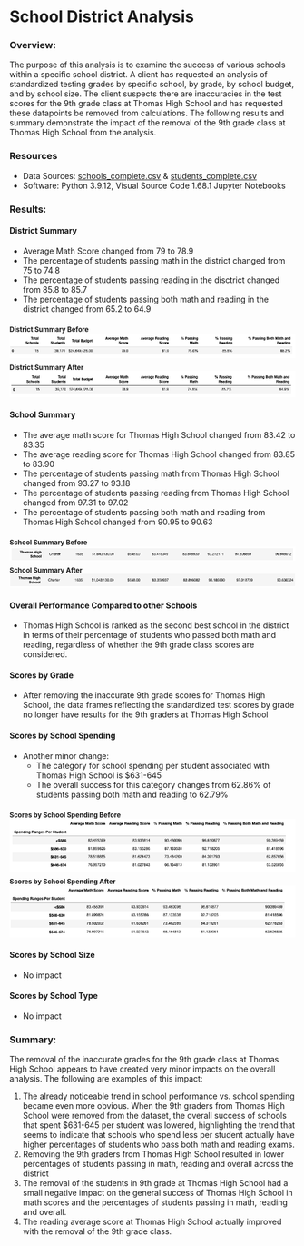 # School District Analysis

### Overview:

The purpose of this analysis is to examine the success of various schools within a specific school district. A client has requested an analysis of standardized testing grades by specific school, by grade, by school budget, and by school size. The client suspects there are inaccuracies in the test scores for the 9th grade class at Thomas High School and has requested these datapoints be removed from calculations. The following results and summary demonstrate the impact of the removal of the 9th grade class at Thomas High School from the analysis.

### Resources
- Data Sources: [schools_complete.csv](schools_complete.csv) & [students_complete.csv](students_complete.csv)
- Software: Python 3.9.12, Visual Source Code 1.68.1
	    Jupyter Notebooks


### Results:

#### District Summary

- Average Math Score changed from 79 to 78.9
- The percentage of students passing math in the district changed from 75 to 74.8
- The percentage of students passing reading in the disctrict changed from 85.8 to 85.7
- The percentage of students passing both math and reading in the district changed from 65.2 to 64.9

<sub>**District Summary Before**</sub>
![District Summary Before](Screenshots/District_Before.png)
<sub>**District Summary After**</sub>
![District Summary After](Screenshots/district_after.png)

#### School Summary

- The average math score for Thomas High School changed from 83.42 to 83.35
- The average reading score for Thomas High School changed from 83.85 to 83.90
- The percentage of students passing math from Thomas High School changed from 93.27 to 93.18
- The percentage of students passing reading from Thomas High School changed from 97.31 to 97.02
- The percentage of students passing both math and reading from Thomas High School changed from 90.95 to 90.63
	
<sub>**School Summary Before**</sub>
![School Summary Before](Screenshots/School_Before.png)
<sub>**School Summary After**</sub>
![School Summary After](Screenshots/School_After.png)
	
#### Overall Performance Compared to other Schools

- Thomas High School is ranked as the second best school in the district in terms of their percentage of students who passed both math and reading, regardless of whether the 9th grade class scores are considered.

#### Scores by Grade
- After removing the inaccurate 9th grade scores for Thomas High School, the data frames reflecting the standardized test scores by grade no longer have results for the 9th graders at Thomas High School

#### Scores by School Spending

- Another minor change: 
	- The category for school spending per student associated with Thomas High School is $631-645
	- The overall success for this category changes from 62.86% of students passing both math and reading to 62.79%

<sub>**Scores by School Spending Before**</sub>
![School Spending Before](Screenshots/school_spending_before.png)
<sub>**Scores by School Spending After**</sub>
![School Spending After](Screenshots/school_spending_after.png)

#### Scores by School Size
- No impact
#### Scores by School Type
- No impact

### Summary:

The removal of the inaccurate grades for the 9th grade class at Thomas High School appears to have created very minor impacts on the overall analysis. The following are examples of this impact:

1.	The already noticeable trend in school performance vs. school spending became even more obvious. When the 9th graders from Thomas High School were removed from the dataset, the overall success of schools that spent $631-645 per student was lowered, highlighting the trend that seems to indicate that schools who spend less per student actually have higher percentages of students who pass both math and reading exams.
2.	Removing the 9th graders from Thomas High School resulted in lower percentages of students passing in math, reading and overall across the district
3.	The removal of the students in 9th grade at Thomas High School had a small negative impact on the general success of Thomas High School in math scores and the percentages of students passing in math, reading and overall.
4.	The reading average score at Thomas High School actually improved with the removal of the 9th grade class.
